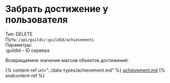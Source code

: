 # Забрать достижение у пользователя

Тип: DELETE\
Путь: `/api/guilds/:guildId/achievements`\
Параметры: \
:guildId - ID сервера

Возвращаемое значение массив объектов достижений:

{% content-ref url="../data-types/achievement.md" %}
[achievement.md](../data-types/achievement.md)
{% endcontent-ref %}
